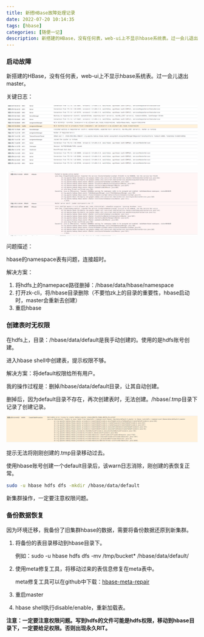 ```yaml
---
title: 新搭HBase故障处理记录
date: 2022-07-20 10:14:35
tags: [hbase]
categories: [随便一记]
description: 新搭建的HBase，没有任何表，web-ui上不显示hbase系统表。过一会儿退出master。
---
```


### 启动故障

新搭建的HBase，没有任何表，web-ui上不显示hbase系统表。过一会儿退出master。

关键日志：

![image-20220720095518694](../../images/hbase/image-20220720095518694.png)

![image-20220720095531015](../../images/hbase/image-20220720095531015.png)



问题描述：

hbase的namespace表有问题，连接超时。



解决方案：

1. 将hdfs上的namepace路径删掉：/hbase/data/hbase/namespace
2. 打开zk-cli，将/hbase目录删除（不要怕zk上的目录的重要性，hbase启动时，master会重新去创建）
3. 重启hbase



### 创建表时无权限

在hdfs上，目录：/hbase/data/default是我手动创建的。使用的是hdfs账号创建。

进入hbase shell中创建表，提示权限不够。

解决方案：将default权限给所有用户。

我的操作过程是：删掉/hbase/data/default目录，让其自动创建。

删掉后，因为default目录不存在，再次创建表时，无法创建。/hbase/.tmp目录下记录了创建记录。

![](../../images/hbase/20220720104346.png)

提示无法将刚刚创建的.tmp目录移动过去。

使用hbase账号创建一个default目录后，该warn日志消除，刚创建的表恢复正常。

```sh
sudo -u hbase hdfs dfs -mkdir /hbase/data/default
```

新集群操作，一定要注意权限问题。



### 备份数据恢复

因为环境迁移，我备份了旧集群hbase的数据，需要将备份数据还原到新集群。

1. 将备份的表目录移动到hbase目录下。

   例如：sudo -u hbase hdfs dfs -mv /tmp/bucket* /hbase/data/default/

2. 使用meta修复工具，将移动过来的表信息修复在meta表中。

   meta修复工具可以在github中下载：[hbase-meta-repair](https://github.com/DarkPhoenixs/hbase-meta-repair)

3. 重启master

4. hbase shell执行disable/enable，重新加载表。

**注意：一定要注意权限问题。写到hdfs的文件可能是hdfs权限，移动到hbase目录下，一定要给足权限。否则出现永久RIT。**

